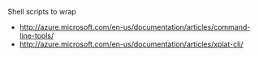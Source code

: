 Shell scripts to wrap 

 * http://azure.microsoft.com/en-us/documentation/articles/command-line-tools/
 * http://azure.microsoft.com/en-us/documentation/articles/xplat-cli/
